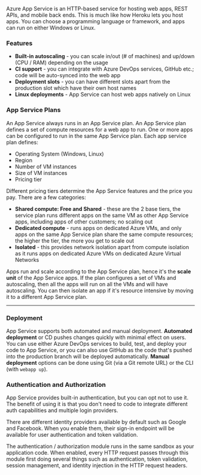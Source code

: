 Azure App Service is an HTTP-based service for hosting web apps, REST APIs, and mobile back ends. This is much like how Heroku lets you host apps. You can choose a programming language or framework, and apps can run on either Windows or Linux.

### Features
- **Built-in autoscaling** - you can scale in/out (# of machines) and up/down (CPU / RAM) depending on the usage
- **CI support** - you can integrate with Azure DevOps services, GitHub etc.; code will be auto-synced into the web app
- **Deployment slots** - you can have different slots apart from the production slot which have their own host names
- **Linux deployments** - App Service can host web apps natively on Linux

### App Service Plans
An App Service always runs in an App Service plan. An App Service plan defines a set of compute resources for a web app to run. One or more apps can be configured to run in the same App Service plan. Each app service plan defines:
- Operating System (Windows, Linux)
- Region
- Number of VM instances
- Size of VM instances
- Pricing tier

Different pricing tiers determine the App Service features and the price you pay. There are a few categories:
- **Shared compute: Free and Shared** - these are the 2 base tiers, the service plan runs different apps on the same VM as other App Service apps, including apps of other customers; no scaling out
- **Dedicated compute** - runs apps on dedicated Azure VMs, and only apps on the same App Service plan share the same compute resources; the higher the tier, the more you get to scale out
- **Isolated** - this provides network isolation apart from compute isolation as it runs apps on dedicated Azure VMs on dedicated Azure Virtual Networks

Apps run and scale according to the App Service plan, hence it's the **scale unit** of the App Service apps. If the plan configures a set of VMs and autoscaling, then all the apps will run on all the VMs and will have autoscaling. You can then isolate an app if it's resource intensive by moving it to a different App Service plan.

---
### Deployment
App Service supports both automated and manual deployment. **Automated deployment** or CD pushes changes quickly with minimal effect on users. You can use either Azure DevOps services to build, test, and deploy your code to App Service, or you can also use GitHub as the code that's pushed into the production branch will be deployed automatically. **Manual deployment** options can be done using Git (via a Git remote URL) or the CLI (with `webapp up`).

### Authentication and Authorization
App Service provides built-in authentication, but you can opt not to use it. The benefit of using it is that you don't need to code to integrate different auth capabilities and multiple login providers.

There are different identity providers available by default such as Google and Facebook. When you enable them, their sign-in endpoint will be available for user authentication and token validation.

The authentication / authorization module runs in the same sandbox as your application code. When enabled, every HTTP request passes through this module first doing several things such as authentication, token validation, session management, and identity injection in the HTTP request headers.







